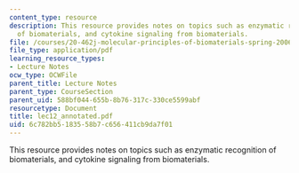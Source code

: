 ```yaml
---
content_type: resource
description: This resource provides notes on topics such as enzymatic recognition
  of biomaterials, and cytokine signaling from biomaterials.
file: /courses/20-462j-molecular-principles-of-biomaterials-spring-2006/6c782bb5183558b7c656411cb9da7f01_lec12_annotated.pdf
file_type: application/pdf
learning_resource_types:
- Lecture Notes
ocw_type: OCWFile
parent_title: Lecture Notes
parent_type: CourseSection
parent_uid: 588bf044-655b-8b76-317c-330ce5599abf
resourcetype: Document
title: lec12_annotated.pdf
uid: 6c782bb5-1835-58b7-c656-411cb9da7f01
---
```

This resource provides notes on topics such as enzymatic recognition of biomaterials, and cytokine signaling from biomaterials.